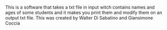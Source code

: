 This is a software that takes a txt file in input witch contains names and ages of some students and it makes you print them and modify them on an output txt file.
This was created by Walter Di Sabatino and Giansimone Coccia

